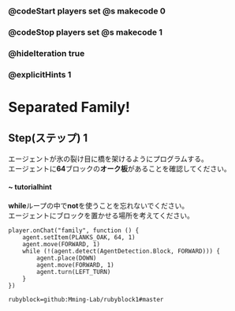 ### @codeStart players set @s makecode 0
### @codeStop players set @s makecode 1

### @hideIteration true 
### @explicitHints 1


# Separated Family!

## Step(ステップ) 1 
エージェントが氷の裂け目に橋を架けるようにプログラムする。</br>
エージェントに**64**ブロックの**オーク板**があることを確認してください。</br>

#### ~ tutorialhint 
**while**ループの中で**not**を使うことを忘れないでください。</br>
エージェントにブロックを置かせる場所を考えてください。


```ghost
player.onChat("family", function () {
    agent.setItem(PLANKS_OAK, 64, 1)
    agent.move(FORWARD, 1)
    while (!(agent.detect(AgentDetection.Block, FORWARD))) {
        agent.place(DOWN)
        agent.move(FORWARD, 1)
        agent.turn(LEFT_TURN)
    }
})

``` 
```package
rubyblock=github:Mming-Lab/rubyblock1#master
```
